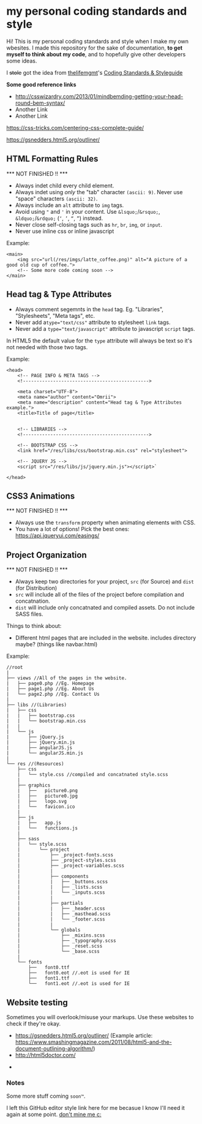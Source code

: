 # my personal coding standards and style
Hi! This is my personal coding standards and style when I make my own wbesites. I made this repository for the sake of documentation, **to get myself to think about my code**, and to hopefully give other developers some ideas.


I ~~stole~~ got the idea from [thelifemgmt](https://github.com/thelifemgmt)'s [Coding Standards & Styleguide](https://github.com/thelifemgmt/coding_standards "thelifemgmt's Coding Standards & Styleguide")

**Some good reference links**

* http://csswizardry.com/2013/01/mindbemding-getting-your-head-round-bem-syntax/
* Another Link
* Another Link

https://css-tricks.com/centering-css-complete-guide/

https://gsnedders.html5.org/outliner/
## HTML Formatting Rules
*** NOT FINISHED !! ***

* Always indet child every child element.
* Always indet using *only* the "tab" character `(ascii: 9)`. Never use "space" characters `(ascii: 32)`. 
* Always include an `alt` attribute to `img` tags.
* Avoid using `"` and `'` in your content. Use `&lsquo;`/`&rsquo;`, `&ldquo;`/`&rdquo;` (`‘`, `’`, `“`, `”`) instead. 
* Never close self-closing tags such as `hr`, `br`, `img`, or `input`.
* Never use inline css or inline javascript

Example:
```
<main>
	<img src="url(/res/imgs/latte_coffee.png)" alt="A picture of a good old cup of coffee.">
	<!-- Some more code coming soon -->
</main>
```

## Head tag & Type Attributes

* Always comment segemnts in the `head` tag. Eg. "Libraries", "Stylesheets", "Meta tags", etc.
* Never add a`type="text/css"` attribute to stylesheet `link` tags.
* Never add a `type="text/javascript"` attribute to javascript `script` tags.

In HTML5 the default value for the `type` attribute will always be text so it's not needed with those two tags.

Example:
```
<head>
    <!-- PAGE INFO & META TAGS -->
	<!---------------------------------------------->
	
	<meta charset="UTF-8">
	<meta name="author" content="Omrii">
	<meta name="description" content="Head tag & Type Attributes example.">
	<title>Title of page</title>
		
		
	<!-- LIBRARIES -->
	<!---------------------------------------------->

	<!-- BOOTSTRAP CSS -->
    <link href="/res/libs/css/bootstrap.min.css" rel="stylesheet">
    
	<!-- JQUERY JS -->
    <script src="/res/libs/js/jquery.min.js"></script>`
    
</head>
```

## CSS3 Animations
*** NOT FINISHED !! ***

* Always use the `transform` property when animating elements with CSS.
* You have a lot of options! Pick the best ones: https://api.jqueryui.com/easings/

## Project Organization
*** NOT FINISHED !! ***

* Always keep two directories for your project, `src` (for Source) and `dist` (for Distribution)
* `src` will include all of the files of the project before compilation and concatnation. 
* `dist` will include only concatnated and compiled assets. Do not include SASS files.

Things to think about:
* Different html pages that are included in the website. includes directory maybe? (things like navbar.html)

Example:
```
//root
|
├── views //All of the pages in the website.
|   ├── page0.php //Eg. Homepage
|   ├── page1.php //Eg. About Us
|   └── page2.php //Eg. Contact Us
|
├── libs //(Libraries)
|   ├── css
|   |   ├── bootstrap.css
|   |   └── bootstrap.min.css
|   |
|   └── js
|       ├── jQuery.js
|       ├── jQuery.min.js
|       ├── angularJS.js
|       └── angularJS.min.js
|
└── res //(Resources)
    ├── css
    |   └── style.css //compiled and concatnated style.scss
    |
    ├── graphics
    |   ├──   picture0.png
    |   ├──   picture0.jpg
    |   ├──   logo.svg
    |   └──   favicon.ico
    |
    ├── js
    |   ├──   app.js
    |   └──   functions.js
    |
    ├── sass
    |   └── style.scss
    |       └── project
    |           ├── _project-fonts.scss
    |           ├── _project-styles.scss
    |           ├── _project-variables.scss
    |           |
    |           ├── components
    |           |   ├── _buttons.scss
    |           |   ├── _lists.scss
    |           |   └── _inputs.scss
    |           |
    |           ├── partials
    |           |   ├── _header.scss
    |           |   ├── _masthead.scss
    |           |   └── _footer.scss
    |           |   
    |           └── globals
    |               ├── _mixins.scss
    |               ├── _typography.scss
    |               ├── _reset.scss
    |               └── _base.scss
    |
    └── fonts
        ├──   font0.ttf
        ├──   font0.eot //.eot is used for IE
        ├──   font1.ttf
        └──   font1.eot //.eot is used for IE
```


## Website testing
Sometimes you will overlook/misuse your markups. Use these websites to check if they're okay.
* https://gsnedders.html5.org/outliner/ (Example article: https://www.smashingmagazine.com/2011/08/html5-and-the-document-outlining-algorithm/)
* http://html5doctor.com/
- 

### Notes
Some more stuff coming `soon™`.

I left this GitHub editor style link here for me becasue I know I'll need it again at some point.
[don't mine me c:](https://github.com/adam-p/markdown-here/wiki/Markdown-Cheatsheet "(old man voice) GET OUTTA HERE!!")
